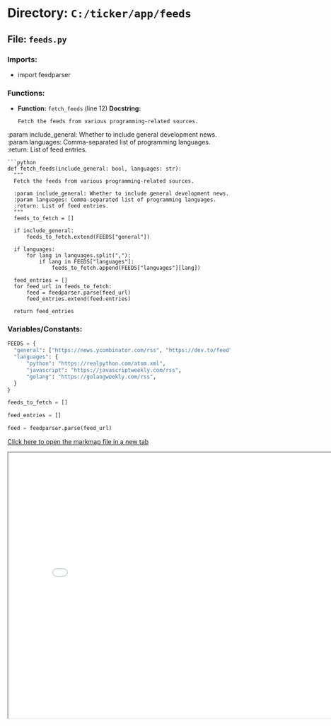# Directory: `C:/ticker/app/feeds`

## File: `feeds.py`

### Imports:

- import feedparser

### Functions:

- **Function:** `fetch_feeds` (line 12)
  **Docstring:**
  ```
  Fetch the feeds from various programming-related sources.
  ```

:param include_general: Whether to include general development news.
:param languages: Comma-separated list of programming languages.
:return: List of feed entries.

````
```python
def fetch_feeds(include_general: bool, languages: str):
  """
  Fetch the feeds from various programming-related sources.

  :param include_general: Whether to include general development news.
  :param languages: Comma-separated list of programming languages.
  :return: List of feed entries.
  """
  feeds_to_fetch = []

  if include_general:
      feeds_to_fetch.extend(FEEDS["general"])

  if languages:
      for lang in languages.split(","):
          if lang in FEEDS["languages"]:
              feeds_to_fetch.append(FEEDS["languages"][lang])

  feed_entries = []
  for feed_url in feeds_to_fetch:
      feed = feedparser.parse(feed_url)
      feed_entries.extend(feed.entries)

  return feed_entries

````

### Variables/Constants:

```python
FEEDS = {
  "general": ["https://news.ycombinator.com/rss", "https://dev.to/feed"],
  "languages": {
      "python": "https://realpython.com/atom.xml",
      "javascript": "https://javascriptweekly.com/rss",
      "golang": "https://golangweekly.com/rss",
  }
}
```

```python
feeds_to_fetch = []
```

```python
feed_entries = []
```

```python
feed = feedparser.parse(feed_url)
```

<a href="/site_ticker/assets/feeds.html" target="_blank">Click here to open the markmap file in a new tab</a>

<iframe src="/site_ticker/assets/feeds.html" width="800" height="600"></iframe>
